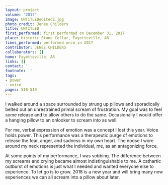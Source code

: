 ```yaml
---
layout: project
volume: '2017'
image: UNTITLEDedited2.jpg
photo_credit: Jenée Childers
title: UNTITLED
first_performed: first performed on December 31, 2017
place: Historic Stone Cellar, Fayetteville, AR
times_performed: performed once in 2017
contributor: JENÉE CHILDERS
collaborators: []
home: Fayetteville, AR
links: []
contact: ''
footnote: ''
tags:
- power
- voice
pages: 518-519
---
```


I walked around a space surrounded by strung up pillows and sporadically belted out an unrestrained primal scream of frustration. My goal was to feel some release and to allow others to do the same. Occasionally I would offer a hanging pillow to an onlooker to scream into as well.

For me, verbal expression of emotion was a concept I lost this year. Voice holds power. This performance was a therapeutic purge of emotions to release the fear, anger, and sadness in my own heart. The noose I wore around my neck represented the individual, me, as an antagonizing force.

At some points of my performance, I was sobbing. The difference between my screams and crying became almost indistinguishable to me. A cathartic outburst of emotions is just what I needed and wanted everyone else to experience. To let go is to grow. 2018 is a new year and will bring many new experiences we can all scream into a pillow about later.
